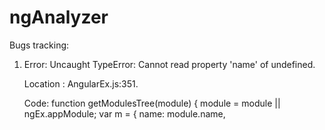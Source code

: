 # ngAnalyzer


Bugs tracking:


1. Error:     Uncaught TypeError: Cannot read property 'name' of undefined.
   
   Location : AngularEx.js:351.
   
   Code:
     function getModulesTree(module) {
        module = module || ngEx.appModule;
        var m = {
            name: module.name,

